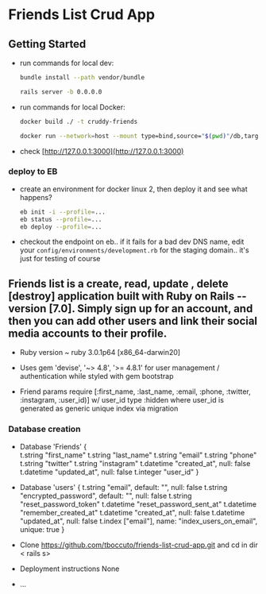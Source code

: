 # Friends List Crud App

## Getting Started

- run commands for local dev:

   ```bash
   bundle install --path vendor/bundle
   
   rails server -b 0.0.0.0
   ```

- run commands for local Docker:

   ```bash
   docker build ./ -t cruddy-friends

   docker run --network=host --mount type=bind,source="$(pwd)"/db,target=/app/db cruddy-friends
   ```

- check [http://127.0.0.1:3000](http://127.0.0.1:3000)

### deploy to EB

- create an environment for docker linux 2, then deploy it and see what happens?

   ```bash
   eb init -i --profile=...
   eb status --profile=...
   eb deploy --profile=...
   ```
- checkout the endpoint on eb.. if it fails for a bad dev DNS name, edit your `config/environments/development.rb` for the staging domain.. it's just for testing of course

   
## Friends list is a create, read, update , delete [destroy] application built with Ruby on Rails --version [7.0]. Simply sign up for an account, and then you can add other users and link their social media accounts to their profile.

* Ruby version ~ ruby 3.0.1p64  [x86_64-darwin20]

* Uses gem 'devise', '~> 4.8', '>= 4.8.1' for user management / authentication while styled with  gem bootstrap

- Friend params require [:first_name, :last_name, :email, :phone, :twitter, :instagram, :user_id)] w/ user_id type :hidden where user_id is generated as generic unique index via migration

 ### Database creation
 - Database 'Friends' {    
    t.string "first_name"
    t.string "last_name"
    t.string "email"
    t.string "phone"
    t.string "twitter"
    t.string "instagram"
    t.datetime "created_at", null: false
    t.datetime "updated_at", null: false
    t.integer "user_id"
    }
    
 - Database 'users' {
    t.string "email", default: "", null: false
    t.string "encrypted_password", default: "", null: false
    t.string "reset_password_token"
    t.datetime "reset_password_sent_at"
    t.datetime "remember_created_at"
    t.datetime "created_at", null: false
    t.datetime "updated_at", null: false
    t.index ["email"], name: "index_users_on_email", unique: true
   }

* Clone https://github.com/tboccuto/friends-list-crud-app.git and cd in dir < rails s>

* Deployment instructions
  None

* ...
